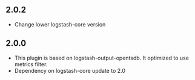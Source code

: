 ## 2.0.2
 - Change lower logstash-core version
## 2.0.0
 - This plugin is based on logstash-output-opentsdb. It optimized to use metrics filter. 
 - Dependency on logstash-core update to 2.0